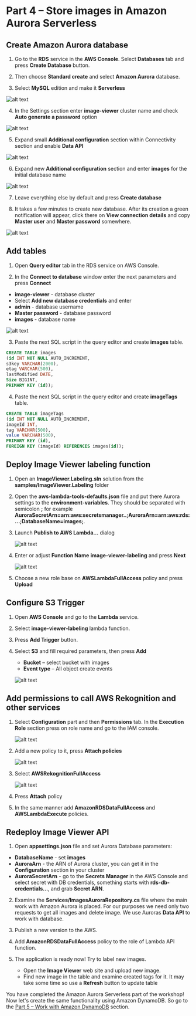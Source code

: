 # Part 4 – Store images in Amazon Aurora Serverless

## Create Amazon Aurora database

1. Go to the **RDS** service in the **AWS Console**. Select **Databases** tab and press **Create Database** button.

2. Then choose **Standard create** and select **Amazon Aurora** database.

3. Select **MySQL** edition and make it **Serverless**

 ![alt text](1.png)

4. In the Settings section enter **image-viewer** cluster name and check **Auto generate a password** option

 ![alt text](2.png)

5. Expand small **Additional configuration** section within Connectivity section and enable **Data API**

 ![alt text](3.png)

6. Expand new **Additional configuration** section and enter **images** for the initial database name

 ![alt text](4.png)

7. Leave everything else by default and press **Create database**

8. It takes a few minutes to create new database. After its creation a green notification will appear, click there on **View connection details** and copy **Master user** and **Master password** somewhere.

![alt text](5.png)

##  Add tables

1. Open **Query editor** tab in the RDS service on AWS Console.

2. In the **Connect to database** window enter the next parameters and press **Connect**
- **image-viewer** - database cluster
- Select **Add new database credentials** and enter
- **admin** - database username
- **Master password** - database password
- **images** - database name

![alt text](6.png)

3. Paste the next SQL script in the query editor and create **images** table. 

~~~sql
CREATE TABLE images 
(id INT NOT NULL AUTO_INCREMENT,
s3key VARCHAR(2000), 
etag VARCHAR(500),
lastModified DATE, 
Size BIGINT,
PRIMARY KEY (id));
~~~

4. Paste the next SQL script in the query editor and create **imageTags** table.

~~~sql
CREATE TABLE imageTags
(id INT NOT NULL AUTO_INCREMENT,
imageId INT,
tag VARCHAR(500), 
value VARCHAR(500),
PRIMARY KEY (id),
FOREIGN KEY (imageId) REFERENCES images(id));
~~~

## Deploy Image Viewer labeling function

1. Open an **ImageViewer.Labeling.sln** solution from the **samples/ImageViewer.Labeling** folder

2. Open the **aws-lambda-tools-defaults.json** file and put there Aurora settings to the **environment-variables**. They should be separated with semicolon **;** for example **AuroraSecretArn=arn:aws:secretsmanager..;AuroraArn=arn:aws:rds:...;DatabaseName=images;**.

3. Launch **Publish to AWS Lambda...** dialog

     ![alt text](7.png)

4. Enter or adjust **Function Name** **image-viewer-labeling** and press **Next**

     ![alt text](8.png)

5. Choose a new role base on **AWSLambdaFullAccess** policy and press **Upload**

## Configure S3 Trigger

1. Open **AWS Console** and go to the **Lambda** service.
2. Select **image-viewer-labeling** lambda function.
3. Press **Add Trigger** button.
4. Select **S3** and fill required parameters, then press **Add**
    - **Bucket** – select bucket with images
    - **Event type** – All object create events

     ![alt text](9.png)

## Add permissions to call AWS Rekognition and other services

1. Select **Configuration** part and then **Permissions** tab. In the **Execution Role** section press on role name and go to the IAM console.

     ![alt text](10.png)

2. Add a new policy to it, press **Attach policies**

     ![alt text](11.png)

3. Select **AWSRekognitionFullAccess**

     ![alt text](12.png)

4. Press **Attach** policy

5. In the same manner add **AmazonRDSDataFullAccess** and **AWSLambdaExecute** policies.

## Redeploy Image Viewer API

1. Open **appsettings.json** file and set Aurora Database parameters:
- **DatabaseName** - set **images**
- **AuroraArn** - the ARN of Aurora cluster, you can get it in the **Configuration** section in your cluster
- **AuroraSecretArn** - go to the **Secrets Manager** in the AWS Console and select secret with DB credentials, something starts with **rds-db-credentials...**, and grab **Secret ARN**.

2. Examine the **Services/ImagesAuroraRepository.cs** file where the main work with Amazon Aurora is placed. For our purposes we need only two requests to get all images and delete image. We use Auroras **Data API** to work with database.

3. Publish a new version to the AWS.
4. Add **AmazonRDSDataFullAccess** policy to the role of Lambda API function.

5. The application is ready now! Try to label new images.
    - Open the **Image Viewer** web site and upload new image.
    - Find new image in the table and examine created tags for it. It may take some time so use a **Refresh** button to update table

You have completed the Amazon Aurora Serverless part of the workshop! Now let's create the same functionality using Amazon DynamoDB. So go to the [Part 5 – Work with Amazon DynamoDB](../part5/part.md) section. 
